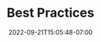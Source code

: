 ---
title: "Best Practices"
date: 2022-09-21T15:05:48-07:00
weight: 311
draft: false
pre: "<b>- </b>"
---